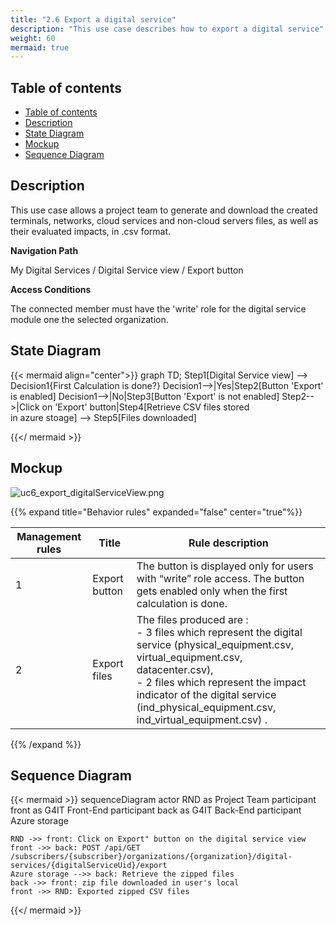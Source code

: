 ```yaml
---
title: "2.6 Export a digital service"
description: "This use case describes how to export a digital service"
weight: 60
mermaid: true
---
```


## Table of contents

-   [Table of contents](#table-of-contents)
-   [Description](#description)
-   [State Diagram](#state-diagram)
-   [Mockup](#mockup)
-   [Sequence Diagram](#sequence-diagram)

## Description

This use case allows a project team to generate and download the created terminals, networks, cloud services and non-cloud servers files, as well as their evaluated impacts, in .csv format.

**Navigation Path**

My Digital Services / Digital Service view / Export button

**Access Conditions**

The connected member must have the 'write' role for the digital service module one the selected organization.

## State Diagram

{{< mermaid align="center">}}
graph TD;
Step1[Digital Service view] --> Decision1{First Calculation is done?}
Decision1-->|Yes|Step2[Button 'Export' is enabled]
Decision1-->|No|Step3[Button 'Export' is not enabled]
Step2-->|Click on 'Export' button|Step4[Retrieve CSV files stored<br> in azure stoage] --> Step5[Files downloaded]

{{</ mermaid >}}

## Mockup

![uc6_export_digitalServiceView.png](../images/uc6_export_digitalServiceView.png)

{{% expand title="Behavior rules" expanded="false" center="true"%}}

| Management rules | Title         | Rule description                                                                                                                                                                                                                                                                 |
| ---------------- | ------------- | -------------------------------------------------------------------------------------------------------------------------------------------------------------------------------------------------------------------------------------------------------------------------------- |
| 1                | Export button | The button is displayed only for users with “write” role access. The button gets enabled only when the first calculation is done.                                                                                                                                                |
| 2                | Export files  | The files produced are :<br> - 3 files which represent the digital service (physical_equipment.csv, virtual_equipment.csv, datacenter.csv), <br> - 2 files which represent the impact indicator of the digital service (ind_physical_equipment.csv, ind_virtual_equipment.csv) . |

{{% /expand %}}

## Sequence Diagram

{{< mermaid >}}
sequenceDiagram
actor RND as Project Team
participant front as G4IT Front-End
participant back as G4IT Back-End
participant Azure storage

    RND ->> front: Click on Export" button on the digital service view
    front ->> back: POST /api/GET /subscribers/{subscriber}/organizations/{organization}/digital-services/{digitalServiceUid}/export
    Azure storage -->> back: Retrieve the zipped files
    back ->> front: zip file downloaded in user's local
    front ->> RND: Exported zipped CSV files

{{</ mermaid >}}
